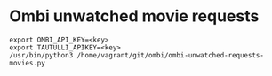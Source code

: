 # Ombi unwatched movie requests

```shell
export OMBI_API_KEY=<key>
export TAUTULLI_APIKEY=<key>
/usr/bin/python3 /home/vagrant/git/ombi/ombi-unwatched-requests-movies.py
```
